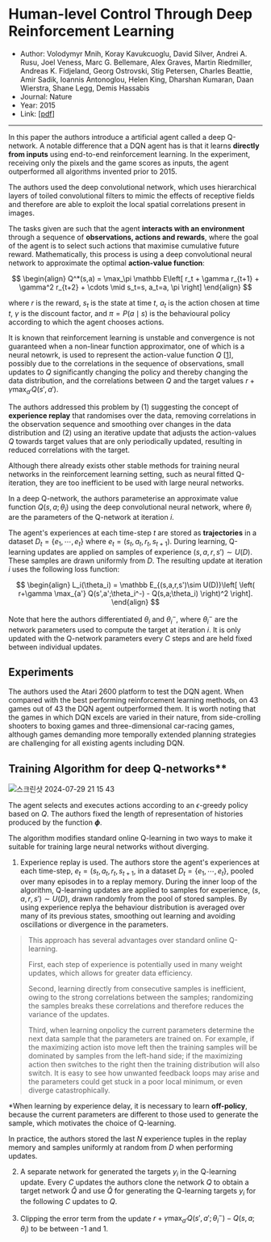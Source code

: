 # Human-level Control Through Deep Reinforcement Learning

- Author: Volodymyr Mnih, Koray Kavukcuoglu, David Silver, Andrei A. Rusu, Joel Veness, Marc G. Bellemare, Alex Graves, Martin Riedmiller, Andreas K. Fidjeland, Georg Ostrovski, Stig Petersen, Charles Beattie, Amir Sadik, Ioannis Antonoglou, Helen King, Dharshan Kumaran, Daan Wierstra, Shane Legg, Demis Hassabis
- Journal: Nature
- Year: 2015
- Link: [[pdf](https://daiwk.github.io/assets/dqn.pdf)]

---
In this paper the authors introduce a artificial agent called a deep Q-network. A notable difference that a DQN agent has is that it learns **directly from inputs** using end-to-end reinforcement learning. In the experiment, receiving only the pixels and the game scores as inputs, the agent outperformed all algorithms invented prior to 2015. 

The authors used the deep convolutional network, which uses hierarchical layers of toiled convolutional filters to mimic the effects of receptive fields and therefore are able to exploit the local spatial correlations present in images.

The tasks given are such that the agent **interacts with an environment** through a sequence of **observations, actions and rewards**, where the goal of the agent is to select such actions that maximise cumulative future reward. Mathematically, this process is using a deep convolutional neural network to approximate the optimal **action-value function**:

$$
\begin{align}
Q^*(s,a) = \max_\pi \mathbb E\left[ r_t + \gamma r_{t+1} + \gamma^2 r_{t+2} + \cdots \mid s_t=s, a_t=a, \pi \right]
\end{align}
$$

where $r$ is the reward, $s_t$ is the state at time $t$, $a_t$ is the action chosen at time $t$, $\gamma$ is the discount factor, and $\pi=P(a\mid s)$ is the behavioural policy according to which the agent chooses actions.

It is known that reinforcement learning is unstable and convergence is not guaranteed when a non-linear function approximator, one of which is a neural netowrk, is used to represent the action-value function $Q$ [[1](https://proceedings.neurips.cc/paper_files/paper/1996/file/e00406144c1e7e35240afed70f34166a-Paper.pdf)], possibly due to the correlations in the sequence of observations, small updates to $Q$ significantly changing the policy and thereby changing the data distribution, and the correlations between $Q$ and the target values $r+\gamma \max_{a'}Q(s',a')$.

The authors addressed this problem by (1) suggesting the concept of **experience replay** that randomises over the data, removing correlations in the observation sequence and smoothing over changes in the data distribution and (2) using an iterative update that adjusts the action-values $Q$ towards target values that are only periodically updated, resulting in reduced correlations with the target.

Although there already exists other stable methods for training neural networks in the reinforcement learning setting, such as neural fitted Q-iteration, they are too inefficient to be used with large neural networks.

In a deep Q-network, the authors parameterise an approximate value function $Q(s,a;\theta_i)$ using the deep convolutional neural network, where $\theta_i$ are the parameters of the Q-network at iteration $i$. 

The agent's experiences at each time-step $t$ are stored as **trajectories** in a dataset $D_t=\{e_1,\cdots,e_t\}$ where $e_t=(s_t,a_t,r_t,s_{t+1})$. During learning, Q-learning updates are applied on samples of experience $(s,a,r,s')\sim U(D)$. These samples are drawn uniformly from $D$. The resulting update at iteration $i$ uses the following loss function:

$$
\begin{align}
L_i(\theta_i) = \mathbb E_{(s,a,r,s')\sim U(D)}\left[ \left( r+\gamma \max_{a'} Q(s',a';\theta_i^-) - Q(s,a;\theta_i) \right)^2 \right].
\end{align}
$$

Note that here the authors differentiated $\theta_i$ and $\theta_i^-$, where $\theta_i^-$ are the network parameters used to compute the target at iteration $i$. It is only updated with the Q-network parameters every $C$ steps and are held fixed between individual updates. 

## Experiments

The authors used the Atari 2600 platform to test the DQN agent. When compared with the best performing reinforcement learning methods, on 43 games out of 43 the DQN agent outperformed them. It is worth noting that the games in which DQN excels are varied in their nature, from side-crolling shooters to boxing games and three-dimensional car-racing games, although games demanding more temporally extended planning strategies are challenging for all existing agents including DQN.

## Training Algorithm for deep Q-networks**

![스크린샷 2024-07-29 21 15 43](https://github.com/user-attachments/assets/d9179419-3c50-44d2-939e-7ec81759d57f)

The agent selects and executes actions according to an $\epsilon$-greedy policy based on $Q$. The authors fixed the length of representation of histories produced by the function **$\phi$**. 

The algorithm modifies standard online Q-learning in two ways to make it suitable for training large neural networks without diverging. 

1. Experience replay is used. The authors store the agent's experiences at each time-step, $e_t=(s_t,a_t,r_t,s_{t+1}$, in a dataset $D_t=\{e_1,\cdots,e_t\}$, pooled over many episodes in to a replay memory. During the inner loop of the algorithm, Q-learning updates are applied to samples for experience, $(s,a,r,s')\sim U(D)$, drawn randomly from the pool of stored samples. By using experience replya the behaviour distribution is averaged over many of its previous states, smoothing out learning and avoiding oscillations or divergence in the parameters.

> This approach has several advantages over standard online Q-learning.
> 
> First, each step of experience is potentially used in many weight updates, which allows for greater data efficiency.
> 
> Second, learning directly from consecutive samples is inefficient, owing to the strong correlations between the samples; randomizing the samples breaks these correlations and therefore reduces the variance of the updates.
> 
> Third, when learning onpolicy the current parameters determine the next data sample that the parameters are trained on. For example, if the maximizing action isto move left then the training samples will be dominated by samples from the left-hand side; if the maximizing action then switches to the right then the training distribution will also switch. It is easy to see how unwanted feedback loops may arise and the parameters could get stuck in a poor local minimum, or even diverge catastrophically.

*When learning by experience delay, it is necessary to learn **off-policy**, because the current parameters are different to those used to generate the sample, which motivates the choice of Q-learning.

In practice, the authors stored the last $N$ experience tuples in the replay memory and samples uniformly at random from $D$ when performing updates.

2. A separate network for generated the targets $y_i$ in the Q-learning update. Every $C$ updates the authors clone the network $Q$ to obtain a target network $\hat Q$ and use $\hat Q$ for generating the Q-learning targets $y_i$ for the following $C$ updates to $Q$.

3. Clipping the error term from the update $r+\gamma \max_{a'}Q(s',a';\theta_i^-)-Q(s,a;\theta_i)$ to be between -1 and 1. 
